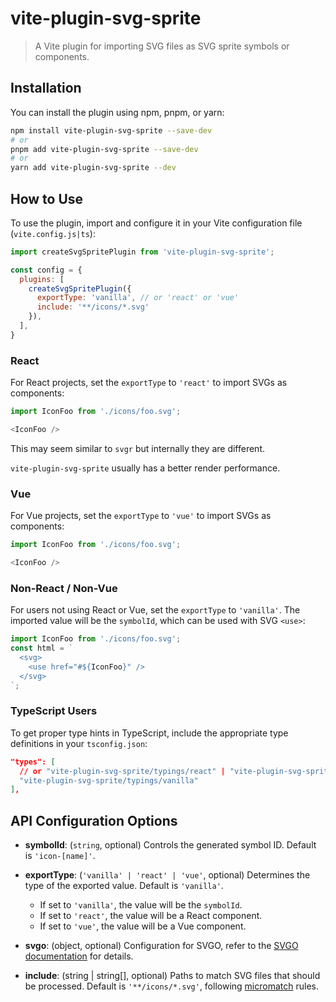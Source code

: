 # vite-plugin-svg-sprite

> A Vite plugin for importing SVG files as SVG sprite symbols or components.

## Installation

You can install the plugin using npm, pnpm, or yarn:

```bash
npm install vite-plugin-svg-sprite --save-dev
# or
pnpm add vite-plugin-svg-sprite --save-dev
# or
yarn add vite-plugin-svg-sprite --dev
```

## How to Use

To use the plugin, import and configure it in your Vite configuration file (`vite.config.js|ts`):

```javascript
import createSvgSpritePlugin from 'vite-plugin-svg-sprite';

const config = {
  plugins: [
    createSvgSpritePlugin({
      exportType: 'vanilla', // or 'react' or 'vue'
      include: '**/icons/*.svg'
    }),
  ],
}
```

### React

For React projects, set the `exportType` to `'react'` to import SVGs as components:

```javascript
import IconFoo from './icons/foo.svg';

<IconFoo />
```

This may seem similar to `svgr` but internally they are different.

`vite-plugin-svg-sprite` usually has a better render performance.

### Vue

For Vue projects, set the `exportType` to `'vue'` to import SVGs as components:

```javascript
import IconFoo from './icons/foo.svg';

<IconFoo />
```

### Non-React / Non-Vue

For users not using React or Vue, set the `exportType` to `'vanilla'`. The imported value will be the `symbolId`, which can be used with SVG `<use>`:

```javascript
import IconFoo from './icons/foo.svg';
const html = `
  <svg>
    <use href="#${IconFoo}" />
  </svg>
`;
```

### TypeScript Users

To get proper type hints in TypeScript, include the appropriate type definitions in your `tsconfig.json`:

```json
"types": [
  // or "vite-plugin-svg-sprite/typings/react" | "vite-plugin-svg-sprite/typings/vue"
  "vite-plugin-svg-sprite/typings/vanilla"
],
```

## API Configuration Options

- **symbolId**: (`string`, optional) Controls the generated symbol ID. Default is `'icon-[name]'`.

- **exportType**: (`'vanilla' | 'react' | 'vue'`, optional) Determines the type of the exported value. Default is `'vanilla'`.
  - If set to `'vanilla'`, the value will be the `symbolId`.
  - If set to `'react'`, the value will be a React component.
  - If set to `'vue'`, the value will be a Vue component.

- **svgo**: (object, optional) Configuration for SVGO, refer to the [SVGO documentation](https://github.com/svg/svgo) for details.

- **include**: (string | string[], optional) Paths to match SVG files that should be processed. Default is `'**/icons/*.svg'`, following [micromatch](https://github.com/micromatch/micromatch) rules.
